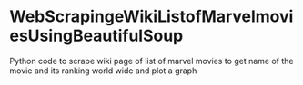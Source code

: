 # WebScrapingeWikiListofMarvelmoviesUsingBeautifulSoup
Python code to scrape wiki page of list of marvel movies to get name of the movie and its ranking world wide and plot a graph
